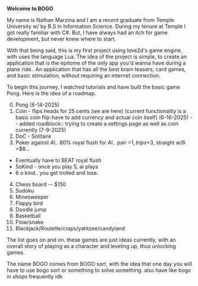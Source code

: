**Welcome to BOGO**

My name is Nathan Marzina and I am a recent graduate from Temple University w/ by B.S in Information Science.
During my tenure at Temple I got really familiar with C#. But, I have always had an itch for game development, but never knew where to start.

With that being said, this is my first project using love2d's game engine, with uses the language Lua.
The idea of the project is simple, to create an application that is the epitome of the only app you'd wanna have during a plane ride..
An application that has all the best brain teasers, card games, and basic stimulation, without requiring an internet connection.

To begin this journey, I watched tutorials and have built the basic game Pong. Here is the idea of a roadmap.

0. Pong (6-14-2025)
1. Coin - flips heads for 25 cents (we are here) (current functionality is a basic coin flip-have to add currency and actual coin itself) (6-16-2025)
-- added roadblock:: trying to create a settings page as well as coin currently (7-9-2025)
2. DoC - Solitaire
3. Poker against AI.. 80% royal flush for AI..
   pair =$1, trips +$3, straight w/8 =$8...
  - Eventually have to BEAT royal flush
  - 5oKind - once you play 5, ai plays
  - 6 o kind.. you get trolled and lose.
4. Chess board -- $150
5. Sudoku
6. Minesweeper
7. Flappy bird
8. Doodle jump
9. Basketball
10. Flow/snake
11. Blackjack/Roulette/craps/yahtzee/candyland

The list goes on and on. these games are just ideas currently, with an overall story of playing as a character and leveling up, thus unlocking games.

The name BOGO comes from BOGO sort, with the idea that one day you will have to use bogo sort or something to solve something. also have like bogo in shops frequently idk
